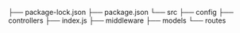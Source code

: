 ├── package-lock.json
├── package.json
└── src
    ├── config
    ├── controllers
    ├── index.js
    ├── middleware
    ├── models
    └── routes

